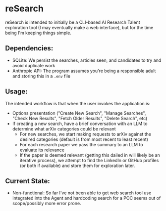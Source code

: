 # reSearch

reSearch is intended to initially be a CLI-based AI Research Talent exploration tool (I may eventually make a web interface), but for the time being I'm keeping things simple.

## Dependencies:
- SQLite: We persist the searches, articles seen, and candidates to try and avoid duplicate work
- Anthropic API: The program assumes you're being a responsible adult and storing this in a `.env` file

## Usage: 
The intended workflow is that when the user invokes the application is: 
- Options presentation ("Create New Search", "Manage Searches", "Check New Results", "Fetch Older Results", "Delete Search", etc)
- If creating a new search, have a brief conversation with an LLM to determine what arXiv categories could be relevant
    - For new searches, we start making requests to arXiv against the desired categories (default is from most recent to least recent)
    - For each research paper we pass the summary to an LLM to evaluate its relevance
    - If the paper is deemed relevant (getting this dailed in will likely be an iterative process), we attempt to find the LinkedIn or GitHub profiles (or both if available) and store them for exploration later.

## Current State:
- Non-functional: So far I've not been able to get web search tool use integrated into the Agent and hardcoding search for a POC seems out of scope/possibly more error prone.
